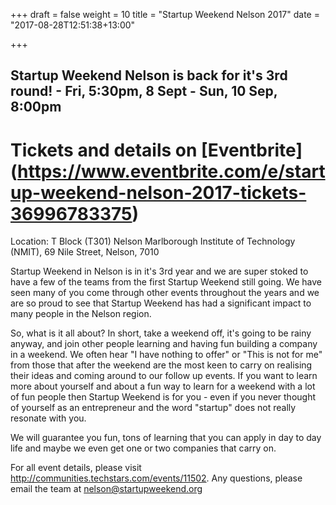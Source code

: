 +++
draft = false
weight = 10
title = "Startup Weekend Nelson 2017"
date = "2017-08-28T12:51:38+13:00"

+++

## Startup Weekend Nelson is back for it's 3rd round! - Fri, 5:30pm, 8 Sept - Sun, 10 Sep, 8:00pm

# Tickets and details on [Eventbrite] (https://www.eventbrite.com/e/startup-weekend-nelson-2017-tickets-36996783375)

Location: T Block (T301) Nelson Marlborough Institute of Technology (NMIT), 69 Nile Street, Nelson, 7010

Startup Weekend in Nelson is in it's 3rd year and we are super stoked to have a few of the teams from the first Startup Weekend still going. We have seen many of you come through other events throughout the years and we are so proud to see that Startup Weekend has had a significant impact to many people in the Nelson region.

So, what is it all about? In short, take a weekend off, it's going to be rainy anyway, and join other people learning and having fun building a company in a weekend. We often hear "I have nothing to offer" or "This is not for me" from those that after the weekend are the most keen to carry on realising their ideas and coming around to our follow up events. If you want to learn more about yourself and about a fun way to learn for a weekend with a lot of fun people then Startup Weekend is for you - even if you never thought of yourself as an entrepreneur and the word "startup" does not really resonate with you.

We will guarantee you fun, tons of learning that you can apply in day to day life and maybe we even get one or two companies that carry on.

For all event details, please visit http://communities.techstars.com/events/11502.
Any questions, please email the team at nelson@startupweekend.org